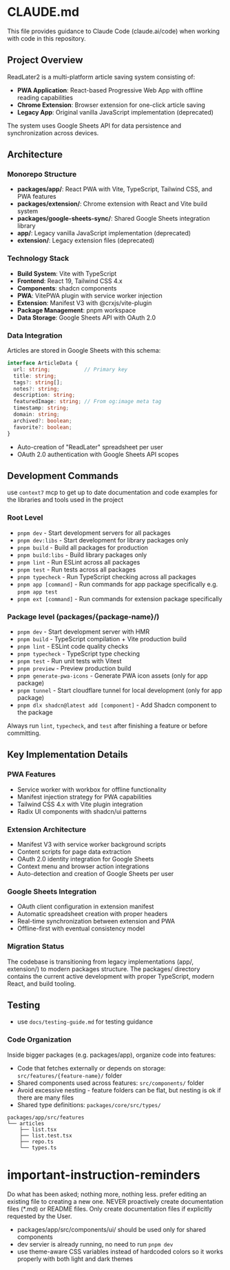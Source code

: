 # CLAUDE.md

This file provides guidance to Claude Code (claude.ai/code) when working with code in this repository.

## Project Overview

ReadLater2 is a multi-platform article saving system consisting of:
- **PWA Application**: React-based Progressive Web App with offline reading capabilities
- **Chrome Extension**: Browser extension for one-click article saving
- **Legacy App**: Original vanilla JavaScript implementation (deprecated)

The system uses Google Sheets API for data persistence and synchronization across devices.

## Architecture

### Monorepo Structure
- **packages/app/**: React PWA with Vite, TypeScript, Tailwind CSS, and PWA features
- **packages/extension/**: Chrome extension with React and Vite build system
- **packages/google-sheets-sync/**: Shared Google Sheets integration library
- **app/**: Legacy vanilla JavaScript implementation (deprecated)
- **extension/**: Legacy extension files (deprecated)

### Technology Stack
- **Build System**: Vite with TypeScript
- **Frontend**: React 19, Tailwind CSS 4.x
- **Components**: shadcn components 
- **PWA**: VitePWA plugin with service worker injection
- **Extension**: Manifest V3 with @crxjs/vite-plugin
- **Package Management**: pnpm workspace
- **Data Storage**: Google Sheets API with OAuth 2.0

### Data Integration
Articles are stored in Google Sheets with this schema:

```typescript
interface ArticleData {
  url: string;           // Primary key
  title: string;
  tags?: string[];
  notes?: string;
  description: string;
  featuredImage: string; // From og:image meta tag
  timestamp: string;
  domain: string;
  archived?: boolean;
  favorite?: boolean;
}
```

- Auto-creation of "ReadLater" spreadsheet per user
- OAuth 2.0 authentication with Google Sheets API scopes

## Development Commands

use `context7` mcp to get up to date documentation and code examples for the libraries and tools used in the project

### Root Level
- `pnpm dev` - Start development servers for all packages
- `pnpm dev:libs` - Start development for library packages only
- `pnpm build` - Build all packages for production
- `pnpm build:libs` - Build library packages only
- `pnpm lint` - Run ESLint across all packages
- `pnpm test` - Run tests across all packages
- `pnpm typecheck` - Run TypeScript checking across all packages
- `pnpm app [command]` - Run commands for app package specifically e.g. `pnpm app test`
- `pnpm ext [command]` - Run commands for extension package specifically

### Package level (packages/{package-name}/)
- `pnpm dev` - Start development server with HMR
- `pnpm build` - TypeScript compilation + Vite production build
- `pnpm lint` - ESLint code quality checks
- `pnpm typecheck` - TypeScript type checking
- `pnpm test` - Run unit tests with Vitest
- `pnpm preview` - Preview production build
- `pnpm generate-pwa-icons` - Generate PWA icon assets (only for app package)
- `pnpm tunnel` - Start cloudflare tunnel for local development (only for app package)
- `pnpm dlx shadcn@latest add [component]` - Add Shadcn component to the package

Always run `lint`, `typecheck`, and `test` after finishing a feature or before committing.

## Key Implementation Details

### PWA Features
- Service worker with workbox for offline functionality
- Manifest injection strategy for PWA capabilities
- Tailwind CSS 4.x with Vite plugin integration
- Radix UI components with shadcn/ui patterns

### Extension Architecture
- Manifest V3 with service worker background scripts
- Content scripts for page data extraction
- OAuth 2.0 identity integration for Google Sheets
- Context menu and browser action integrations
- Auto-detection and creation of Google Sheets per user

### Google Sheets Integration
- OAuth client configuration in extension manifest
- Automatic spreadsheet creation with proper headers
- Real-time synchronization between extension and PWA
- Offline-first with eventual consistency model

### Migration Status
The codebase is transitioning from legacy implementations (app/, extension/) to modern packages structure. The packages/ directory contains the current active development with proper TypeScript, modern React, and build tooling.

## Testing

- use `docs/testing-guide.md` for testing guidance


### Code Organization

Inside bigger packages (e.g. packages/app), organize code into features:
- Code that fetches externally or depends on storage: `src/features/{feature-name}/` folder
- Shared components used across features: `src/components/` folder
- Avoid excessive nesting - feature folders can be flat, but nesting is ok if there are many files
- Shared type definitions: `packages/core/src/types/`

```
packages/app/src/features
└── articles
    ├── list.tsx
    ├── list.test.tsx
    ├── repo.ts
    └── types.ts
```
# important-instruction-reminders
Do what has been asked; nothing more, nothing less.
prefer editing an existing file to creating a new one.
NEVER proactively create documentation files (*.md) or README files. Only create documentation files if explicitly requested by the User.
- packages/app/src/components/ui/ should be used only for shared components
- dev servier is already running, no need to run `pnpm dev`
- use theme-aware CSS variables instead of hardcoded colors so it works properly with both light and dark
  themes